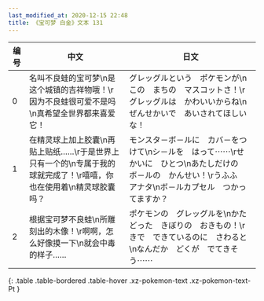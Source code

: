 ```yaml
---
last_modified_at: 2020-12-15 22:48
title: 《宝可梦 白金》文本 131
---
```

| 编号 | 中文 | 日文 |
| ---- | ---- | ---- |
| 0 | 名叫不良蛙的宝可梦\n是这个城镇的吉祥物哦！\r因为不良蛙很可爱不是吗\n真希望全世界都来喜爱它！ | グレッグルという　ポケモンが\nこの　まちの　マスコットさ！\rグレッグルは　かわいいからね\nぜんせかいで　あいされてほしいな！ |
| 1 | 在精灵球上加上胶囊\n再贴上贴纸……\r于是世界上只有一个的\n专属于我的球就完成了！\r嘻嘻，你也在使用着\n精灵球胶囊吗？ | モンスタ－ボ－ルに　カバ－をつけて\nシ－ルを　はって⋯⋯\rせかいに　ひとつ\nあたしだけの　ボ－ルの　かんせい！\rうふふ　アナタ\nボ－ルカプセル　つかってますか？ |
| 2 | 根据宝可梦不良蛙\n所雕刻出的木像！\r啊啊，怎么好像摸一下\n就会中毒的样子…… | ポケモンの　グレッグルを\nかたどった　きぼりの　おきもの！\rきで　できているのに　さわると\nなんだか　どくが　でてきそう⋯⋯ |
{: .table .table-bordered .table-hover .xz-pokemon-text .xz-pokemon-text-Pt }